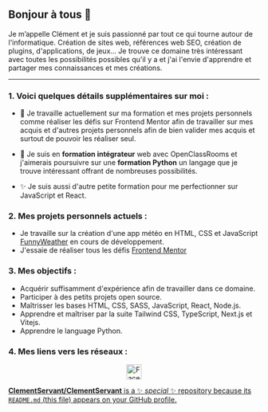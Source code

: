 ## Bonjour à tous 👋

Je m’appelle Clément et je suis passionné par tout ce qui tourne autour de l'informatique. Création de sites web, références web SEO, création de plugins, d'applications, de jeux... Je trouve ce domaine très intéressant avec toutes les possibilités possibles qu'il y a et j'ai l'envie d'apprendre et partager mes connaissances et mes créations.

***

### 1. Voici  quelques détails supplémentaires sur moi :

- 🔭 Je travaille actuellement sur ma formation et mes projets personnels comme réaliser les défis sur Frontend Mentor afin de travailler sur mes acquis et d'autres projets personnels afin de bien valider mes acquis et surtout de pouvoir les réaliser seul.
  
- 🌱 Je suis en **formation intégrateur** web avec OpenClassRooms et j'aimerais poursuivre sur une **formation Python** un langage que je trouve intéressant offrant de nombreuses possibilités.

- ✨ Je suis aussi d'autre petite formation pour me perfectionner sur JavaScript et React.  

### 2. Mes projets personnels actuels :

* Je travaille sur la création d'une app météo en HTML, CSS et JavaScript [FunnyWeather](https://github.com/ClementServant/FunnyWeather) en cours de développement.
* J'essaie de réaliser tous les défis [Frontend Mentor](https://www.frontendmentor.io/home)

### 3. Mes objectifs :

* Acquérir suffisamment d'expérience afin de travailler dans ce domaine.
* Participer à des petits projets open source.
* Maîtrisser les bases HTML, CSS, SASS, JavaScript, React, Node.js.
* Apprendre et maîtriser par la suite Tailwind CSS, TypeScript, Next.js et Vitejs.
* Apprendre le language Python.

### 4. Mes liens vers les réseaux :

<p align="center">
  <a href="https://www.facebook.com/profile.php?id=61558749970948"><img src="https://your-font-awesome-icon-url1" alt="Facebook" width="30" height="30"></a>
  <a href="https://www.linkedin.com/public-profile/settings?trk=d_flagship3_profile_self_view_public_profile">
  
</p>









**ClementServant/ClementServant** is a ✨ _special_ ✨ repository because its `README.md` (this file) appears on your GitHub profile.
